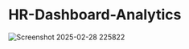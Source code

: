# HR-Dashboard-Analytics
![Screenshot 2025-02-28 225822](https://github.com/user-attachments/assets/d0f01873-ac51-42d7-ab49-48640c084ae6)

